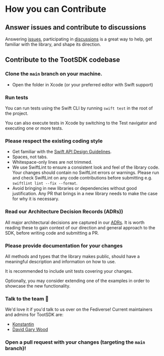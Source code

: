 # How you can Contribute

## Answer issues and contribute to discussions

Answering [issues](https://github.com/TootSDK/TootSDK/issues), participating in [discussions](https://github.com/TootSDK/TootSDK/discussions) is a great way to help, get familiar with the library, and shape its direction.

## Contribute to the TootSDK codebase

### Clone the `main` branch on your machine.

- Open the folder in Xcode (or your preferred editor with Swift support)

### Run tests

You can run tests using the Swift CLI by running `swift test` in the root of the project.

You can also execute tests in Xcode by switching to the Test navigator and executing one or more tests.

### Please respect the existing coding style

- Get familiar with the [Swift API Design Guidelines](https://www.swift.org/documentation/api-design-guidelines/).
- Spaces, not tabs.
- Whitespace-only lines are not trimmed.
- We use SwiftLint to ensure a consistent look and feel of the library code. Your changes should contain no SwiftLint errors or warnings. Please run and check SwiftLint on any code contributions before submitting e.g. `swiftlint lint --fix --format`.
- Avoid bringing in new libraries or dependencies without good justification. Any PR that brings in a new library needs to make the case for why it is necessary.

### Read our Architecture Decision Records (ADRs))

All major architectural decisions are captured in our [ADRs](https://github.com/TootSDK/TootSDK/tree/main/architecture/decisions). It is worth reading these to gain context of our direction and general approach to the SDK, before writing code and submitting a PR.

### Please provide documentation for your changes

All methods and types that the library makes public, should have a meaningful description and information on how to use.

It is recommended to include unit tests covering your changes.

Optionally, you may consider extending one of the examples in order to showcase the new functionality.

### Talk to the team 🤙

We'd love it if you'd talk to us over on the Fediverse! Current maintainers and admins for TootSDK are:

- [Konstantin](https://m.iamkonstantin.eu/konstantin)
- [David Gary Wood](https://social.davidgarywood.com/@davidgarywood)

### Open a pull request with your changes (targeting the `main` branch)!
